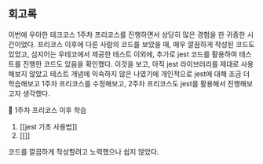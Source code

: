 ## 회고록
이번에 우아한 테크코스 1주차 프리코스를 진행하면서 상당히 많은 경험을 한 귀중한 시간이었다. 프리코스 이후에 다른 사람의 코드를 보았을 때, 매우 깔끔하게 작성된 코드도 있었고, 심지어는 우테코에서 제공한 테스트 이외에, 추가로 jest 코드를 활용하여 테스트를 진행한 코드도 있음을 확인했다.
이것을 보고, 아직 jest 라이브러리를 제대로 사용해보지 않았고 테스트 개념에 익숙하지 않은 나였기에 개인적으로 jest에 대해 조금 더 학습해보고 1주차 프리코스를 수정해보고, 2주차 프리코스도 jest를 활용해서 진행해보고자 생각했다.

📖 1주차 프리코스 이후 학습
1. [[jest 기초 사용법]]
2. [[]]


코드를 깔끔하게 작성할려고 노력했으나 쉽지 않았다.

